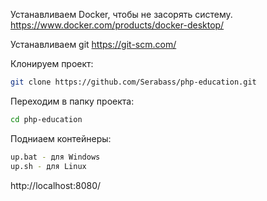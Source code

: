 Устанавливаем Docker, чтобы не засорять систему.
https://www.docker.com/products/docker-desktop/

Устанавливаем git
https://git-scm.com/

Клонируем проект:
```bash
git clone https://github.com/Serabass/php-education.git
```

Переходим в папку проекта:
```bash
cd php-education
```

Подниаем контейнеры:
```bash
up.bat - для Windows
up.sh - для Linux
```

http://localhost:8080/
